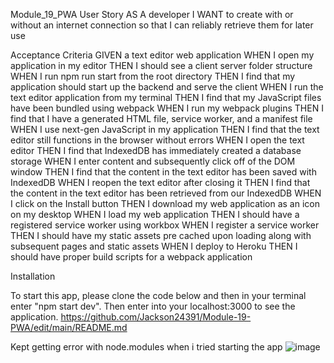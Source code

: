 Module_19_PWA
User Story
AS A developer I WANT to create with or without an internet connection so that I can reliably retrieve them for later use

Acceptance Criteria
GIVEN a text editor web application
WHEN I open my application in my editor
THEN I should see a client server folder structure
WHEN I run npm run start from the root directory
THEN I find that my application should start up the backend and serve the client
WHEN I run the text editor application from my terminal
THEN I find that my JavaScript files have been bundled using webpack
WHEN I run my webpack plugins
THEN I find that I have a generated HTML file, service worker, and a manifest file
WHEN I use next-gen JavaScript in my application
THEN I find that the text editor still functions in the browser without errors
WHEN I open the text editor
THEN I find that IndexedDB has immediately created a database storage
WHEN I enter content and subsequently click off of the DOM window
THEN I find that the content in the text editor has been saved with IndexedDB
WHEN I reopen the text editor after closing it
THEN I find that the content in the text editor has been retrieved from our IndexedDB
WHEN I click on the Install button
THEN I download my web application as an icon on my desktop
WHEN I load my web application
THEN I should have a registered service worker using workbox
WHEN I register a service worker
THEN I should have my static assets pre cached upon loading along with subsequent pages and static assets
WHEN I deploy to Heroku
THEN I should have proper build scripts for a webpack application

Installation

To start this app, please clone the code below and then in your terminal enter "npm start dev". Then enter into your localhost:3000 to see the application.
https://github.com/Jackson24391/Module-19-PWA/edit/main/README.md

Kept getting error with node.modules when i tried starting the app
![image](https://github.com/Jackson24391/Module-19-PWA/assets/131276854/55e14fcf-0af2-496c-aa04-6896cfceb412)

